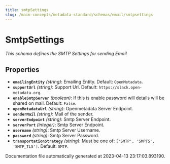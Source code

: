 ```yaml
---
title: smtpSettings
slug: /main-concepts/metadata-standard/schemas/email/smtpsettings
---
```


# SmtpSettings

*This schema defines the SMTP Settings for sending Email*

## Properties

- **`emailingEntity`** *(string)*: Emailing Entity. Default: `OpenMetadata`.
- **`supportUrl`** *(string)*: Support Url. Default: `https://slack.open-metadata.org`.
- **`enableSmtpServer`** *(boolean)*: If this is enable password will details will be shared on mail. Default: `False`.
- **`openMetadataUrl`** *(string)*: Openmetadata Server Endpoint.
- **`senderMail`** *(string)*: Mail of the sender.
- **`serverEndpoint`** *(string)*: Smtp Server Endpoint.
- **`serverPort`** *(integer)*: Smtp Server Endpoint.
- **`username`** *(string)*: Smtp Server Username.
- **`password`** *(string)*: Smtp Server Password.
- **`transportationStrategy`** *(string)*: Must be one of: `['SMTP', 'SMPTS', 'SMTP_TLS']`. Default: `SMTP`.


Documentation file automatically generated at 2023-04-13 23:17:03.893190.
